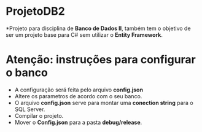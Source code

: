 # ProjetoDB2

*Projeto para disciplina de **Banco de Dados II**, também tem o objetivo de ser um projeto base para C# sem utilizar o **Entity Framework**.


# Atenção: instruções para configurar o banco

- A configuração será feita pelo arquivo **config.json**
- Altere os parametros de acordo com o seu banco.
- O arquivo **config.json** serve para montar uma __conection string__ para o SQL Server.
- Compilar o projeto.
- Mover o **Config.json** para a pasta **debug/release**.

<a href="https://drive.google.com/file/d/1f6j6DnHG3jDVjoKTRx2SGRdf46VFAzY1/view?usp=sharing">